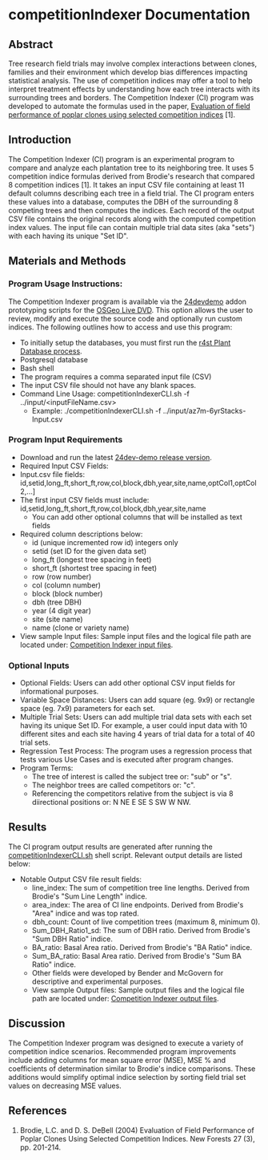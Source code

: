 # competitionIndexer Documentation
 
## Abstract
Tree research field trials may involve complex interactions between clones, families and their environment which develop bias differences impacting statistical analysis.  The use of competition indices may offer a tool to help interpret treatment effects by understanding how each tree interacts with its surrounding trees and borders.  The Competition Indexer (CI) program was developed to automate the formulas used in the paper, [Evaluation of field performance of poplar clones using selected competition indices](http://www.treesearch.fs.fed.us/pubs/7354) [1].

## Introduction
The Competition Indexer (CI) program is an experimental program to compare and analyze each plantation tree to its neighboring tree.  It uses 5 competition indice formulas derived from Brodie's research that compared 8 competition indices [1].  It takes an input CSV file containing at least 11 default columns describing each tree in a field trial.  The CI program enters these values into a database, computes the DBH of the surrounding 8 competing trees and then computes the indices.  Each record of the output CSV file contains the original records along with the computed competition index values.  The input file can contain multiple trial data sites (aka "sets") with each having its unique "Set ID".

## Materials and Methods

### Program Usage Instructions:

The Competition Indexer program is available via the [24devdemo](https://github.com/pmcgover/24dev-demo) addon prototyping scripts for the [OSGeo Live DVD](https://live.osgeo.org/en/index.html).  This option allows the user to review, modify and execute the source code and optionally run custom indices.  The following outlines how to access and use this program:
* To initially setup the databases, you must first run the [r4st Plant Database process]($APPS/r4st/bin/r4st-wrapper.sh).
* Postgresql database
* Bash shell 
* The program requires a comma separated input file (CSV)
* The input CSV file should not have any blank spaces.
* Command Line Usage: competitionIndexerCLI.sh -f ../input/<inputFileName.csv>
    * Example: ./competitionIndexerCLI.sh -f ../input/az7m-6yrStacks-Input.csv 


### Program Input Requirements 
* Download and run the latest [24dev-demo release version](https://github.com/pmcgover/24dev-demo/releases).  
* Required Input CSV Fields: 
* Input.csv file fields: id,setid,long_ft,short_ft,row,col,block,dbh,year,site,name,optCol1,optCol2,...] 
* The first input CSV fields must include:  id,setid,long_ft,short_ft,row,col,block,dbh,year,site,name 
    * You can add other optional columns that will be installed as text fields 
* Required column descriptions below:
    * id (unique incremented row id) integers only
    * setid (set ID for the given data set)
    * long_ft (longest tree spacing in feet)
    * short_ft (shortest tree spacing in feet)
    * row (row number)
    * col (column number)
    * block (block number)
    * dbh (tree DBH)
    * year (4 digit year)
    * site (site name)
    * name (clone or variety name)
* View sample Input files: Sample input files and the logical file path are located under: [Competition Indexer input files](https://github.com/pmcgover/24dev-demo/tree/master/24dev-demo/apps/competitionIndexer/input).

### Optional Inputs
* Optional Fields:  Users can add other optional CSV input fields for informational purposes.
* Variable Space Distances:  Users can add square (eg. 9x9) or rectangle space (eg. 7x9) parameters for each set.
* Multiple Trial Sets: Users can add multiple trial data sets with each set having its unique Set ID.  For example, a user could input data with 10 different sites and each site having 4 years of trial data for a total of 40 trial sets.
* Regression Test Process:  The program uses a regression process that tests various Use Cases and is executed after program changes.
* Program Terms: 
    * The tree of interest is called the subject tree or: "sub" or "s".
    * The neighbor trees are called competitors or: "c".
    * Referencing the competitors relative from the subject is via 8 diirectional positions or: N NE E SE S SW W NW.

## Results

The CI program output results are generated after running the [competitionIndexerCLI.sh](https://github.com/pmcgover/24dev-demo/blob/master/24dev-demo/apps/competitionIndexer/bin/competitionIndexerCLI.sh) shell script.  Relevant output details are listed below: 
* Notable Output CSV file result fields:
    * line_index: The sum of competition tree line lengths.  Derived from Brodie's "Sum Line Length" indice.
    * area_index: The area of CI line endpoints.  Derived from Brodie's "Area" indice and was top rated.
    * dbh_count: Count of live competition trees (maximum 8, minimum 0).
    * Sum_DBH_Ratio1_sd: The sum of DBH ratio.  Derived from Brodie's "Sum DBH Ratio" indice.
    * BA_ratio: Basal Area ratio.  Derived from Brodie's "BA Ratio" indice.
    * Sum_BA_ratio: Basal Area ratio.  Derived from Brodie's "Sum BA Ratio" indice.
    * Other fields were developed by Bender and McGovern for descriptive and experimental purposes.
    * View sample Output files: Sample output files and the logical file path are located under: [Competition Indexer output files](https://github.com/pmcgover/24dev-demo/tree/master/24dev-demo/apps/competitionIndexer/output).

## Discussion

The Competition Indexer program was designed to execute a variety of competition indice scenarios.  Recommended program improvements include adding columns for mean square error (MSE), MSE % and coefficients of determination similar to Brodie's indice comparisons.  These additions would simplify optimal indice selection by sorting field trial set values on decreasing MSE values.

## References

1. Brodie, L.C. and D. S. DeBell (2004) Evaluation of Field Performance of Poplar Clones Using Selected Competition Indices. New Forests 27 (3), pp. 201-214.
